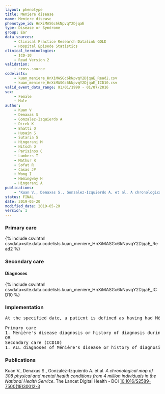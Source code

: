 ```yaml
---
layout: phenotype
title: Meniere disease
name: Meniere disease
phenotype_id: HnXiMASGc6kNpvqY2DjqaE 
type: Disease or Syndrome
group: Ear
data_sources: 
    - Clinical Practice Research Datalink GOLD
    - Hospital Episode Statistics
clinical_terminologies: 
    - ICD-10
    - Read Version 2
validation: 
    - cross-source
codelists: 
    - kuan_meniere_HnXiMASGc6kNpvqY2DjqaE_Read2.csv
    - kuan_meniere_HnXiMASGc6kNpvqY2DjqaE_ICD10.csv
valid_event_data_range: 01/01/1999 - 01/07/2016
sex: 
    - Female
    - Male
author: 
    - Kuan V
    - Denaxas S
    - Gonzalez-Izquierdo A
    - Direk K
    - Bhatti O
    - Husain S
    - Sutaria S
    - Hingorani M
    - Nitsch D
    - Parisinos C
    - Lumbers T
    - Mathur R
    - Sofat R
    - Casas JP
    - Wong I
    - Hemingway H
    - Hingorani A
publications: 
    - 'Kuan V., Denaxas S., Gonzalez-Izquierdo A. et al. A chronological map of 308 physical and mental health conditions from 4 million individuals in the National Health Service. The Lancet Digital Health - DOI: 10.1016/S2589-7500(19)30012-3' 
status: FINAL
date: 2019-05-20
modified_date: 2019-05-20
version: 1
---
```

### Primary care 
{% include csv.html csvdata=site.data.codelists.kuan_meniere_HnXiMASGc6kNpvqY2DjqaE_Read2 %}
### Secondary care 
#### Diagnoses 
{% include csv.html csvdata=site.data.codelists.kuan_meniere_HnXiMASGc6kNpvqY2DjqaE_ICD10 %}
### Implementation 
<pre>At the specified date, a patient is defined as having had Ménière's disease IF they meet the criteria for any of the following on or before the specified date. The earliest date on which the individual meets any of the following criteria on or before the specified date is defined as the first event date:

Primary care
1. Ménière's disease diagnosis or history of diagnosis during a consultation 
OR
Secondary care (ICD10)
1. ALL diagnoses of Ménière's disease or history of diagnosis during a hospitalization</pre> 
 
### Publications 
Kuan V., Denaxas S., Gonzalez-Izquierdo A. et al. _A chronological map of 308 physical and mental health conditions from 4 million individuals in the National Health Service_. The Lancet Digital Health - DOI <a href='https://www.thelancet.com/journals/landig/article/PIIS2589-7500(19)30012-3/fulltext'>10.1016/S2589-7500(19)30012-3</a>